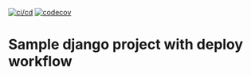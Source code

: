 [![ci/cd](https://github.com/painassasin/django_sample/actions/workflows/workflow.yml/badge.svg)](https://github.com/painassasin/django_sample/actions/workflows/workflow.yml)
[![codecov](https://codecov.io/gh/painassasin/django_sample/graph/badge.svg?token=IBcm4k7VPo)](https://codecov.io/gh/painassasin/django_sample)


# Sample django project with deploy workflow